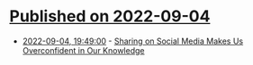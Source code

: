 # [Published on 2022-09-04](index.md)

* [2022-09-04, 19:49:00](https://soylentnews.org/article.pl?sid=22/09/02/1430256&from=rss) - [Sharing on Social Media Makes Us Overconfident in Our Knowledge](https://soylentnews.org/article.pl?sid=22/09/02/1430256&from=rss)
